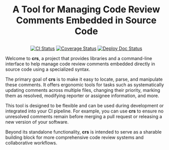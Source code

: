 <h1 align="center">
  <p align="center">A Tool for Managing Code Review Comments Embedded in Source Code</p>
</h1>

<p align="center">
  <a href="https://github.com/mbarbin/crs/actions/workflows/ci.yml"><img src="https://github.com/mbarbin/crs/workflows/ci/badge.svg" alt="CI Status"/></a>
  <a href="https://coveralls.io/github/mbarbin/crs?branch=main"><img src="https://coveralls.io/repos/github/mbarbin/crs/badge.svg?branch=main" alt="Coverage Status"/></a>
  <a href="https://github.com/mbarbin/crs/actions/workflows/deploy-doc.yml"><img src="https://github.com/mbarbin/crs/workflows/deploy-doc/badge.svg" alt="Deploy Doc Status"/></a>
</p>

Welcome to **crs**, a project that provides libraries and a command-line interface to help manage code review comments embedded directly in source code using a specialized syntax.

The primary goal of **crs** is to make it easy to locate, parse, and manipulate these comments. It offers ergonomic tools for tasks such as systematically updating comments across multiple files, changing their priority, marking them as resolved, modifying reporter or assignee information, and more.

This tool is designed to be flexible and can be used during development or integrated into your CI pipeline. For example, you can use **crs** to ensure no unresolved comments remain before merging a pull request or releasing a new version of your software.

Beyond its standalone functionality, **crs** is intended to serve as a sharable building block for more comprehensive code review systems and collaborative workflows.
